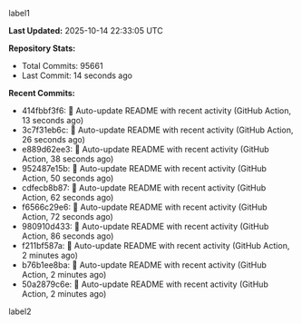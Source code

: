 
label1 
<!-- ACTIVITY_START -->
**Last Updated:** 2025-10-14 22:33:05 UTC

**Repository Stats:**
- Total Commits: 95661
- Last Commit: 14 seconds ago

**Recent Commits:**
- 414fbbf3f6: 🤖 Auto-update README with recent activity (GitHub Action, 13 seconds ago)
- 3c7f31eb6c: 🤖 Auto-update README with recent activity (GitHub Action, 26 seconds ago)
- e889d62ee3: 🤖 Auto-update README with recent activity (GitHub Action, 38 seconds ago)
- 952487e15b: 🤖 Auto-update README with recent activity (GitHub Action, 50 seconds ago)
- cdfecb8b87: 🤖 Auto-update README with recent activity (GitHub Action, 62 seconds ago)
- f6566c29e6: 🤖 Auto-update README with recent activity (GitHub Action, 72 seconds ago)
- 980910d433: 🤖 Auto-update README with recent activity (GitHub Action, 86 seconds ago)
- f211bf587a: 🤖 Auto-update README with recent activity (GitHub Action, 2 minutes ago)
- b76b1ee8ba: 🤖 Auto-update README with recent activity (GitHub Action, 2 minutes ago)
- 50a2879c6e: 🤖 Auto-update README with recent activity (GitHub Action, 2 minutes ago)
<!-- ACTIVITY_END -->

label2
